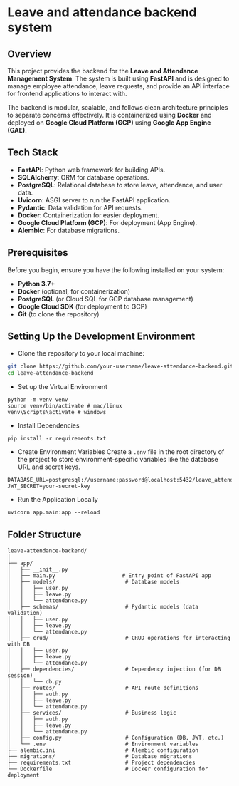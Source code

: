 # Leave and attendance backend system
## Overview
This project provides the backend for the **Leave and Attendance Management System**. The system is built using **FastAPI** and is designed to manage employee attendance, leave requests, and provide an API interface for frontend applications to interact with.

The backend is modular, scalable, and follows clean architecture principles to separate concerns effectively. It is containerized using **Docker** and deployed on **Google Cloud Platform (GCP)** using **Google App Engine (GAE)**.

## Tech Stack
- **FastAPI**: Python web framework for building APIs.
- **SQLAlchemy**: ORM for database operations.
- **PostgreSQL**: Relational database to store leave, attendance, and user data.
- **Uvicorn**: ASGI server to run the FastAPI application.
- **Pydantic**: Data validation for API requests.
- **Docker**: Containerization for easier deployment.
- **Google Cloud Platform (GCP)**: For deployment (App Engine).
- **Alembic**: For database migrations.

## Prerequisites
Before you begin, ensure you have the following installed on your system:
- **Python 3.7+**
- **Docker** (optional, for containerization)
- **PostgreSQL** (or Cloud SQL for GCP database management)
- **Google Cloud SDK** (for deployment to GCP)
- **Git** (to clone the repository)

## Setting Up the Development Environment

- Clone the repository to your local machine:

```bash
git clone https://github.com/your-username/leave-attendance-backend.git
cd leave-attendance-backend
```

- Set up the Virtual Environment
```
python -m venv venv
source venv/bin/activate # mac/linux
venv\Scripts\activate # windows
```

- Install Dependencies
```
pip install -r requirements.txt
```

- Create Environment Variables
Create a `.env` file in the root directory of the project to store environment-specific variables like the database URL and secret keys.
```
DATABASE_URL=postgresql://username:password@localhost:5432/leave_attendance
JWT_SECRET=your-secret-key
```

- Run the Application Locally
```
uvicorn app.main:app --reload
```


## Folder Structure

``` 
leave-attendance-backend/
│
├── app/
│   ├── __init__.py
│   ├── main.py                     # Entry point of FastAPI app
│   ├── models/                      # Database models
│   │   ├── user.py
│   │   ├── leave.py
│   │   └── attendance.py
│   ├── schemas/                     # Pydantic models (data validation)
│   │   ├── user.py
│   │   ├── leave.py
│   │   └── attendance.py
│   ├── crud/                        # CRUD operations for interacting with DB
│   │   ├── user.py
│   │   ├── leave.py
│   │   └── attendance.py
│   ├── dependencies/                # Dependency injection (for DB session)
│   │   └── db.py
│   ├── routes/                      # API route definitions
│   │   ├── auth.py
│   │   ├── leave.py
│   │   └── attendance.py
│   ├── services/                    # Business logic
│   │   ├── auth.py
│   │   ├── leave.py
│   │   └── attendance.py
│   ├── config.py                    # Configuration (DB, JWT, etc.)
│   └── .env                         # Environment variables
├── alembic.ini                      # Alembic configuration
├── migrations/                      # Database migrations
├── requirements.txt                 # Project dependencies
└── Dockerfile                       # Docker configuration for deployment

```